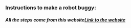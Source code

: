 ### Instructions to make a robot buggy:
##### All the steps come from this website[Link to the website](https://projects.raspberrypi.org/en/projects/build-a-buggy)
